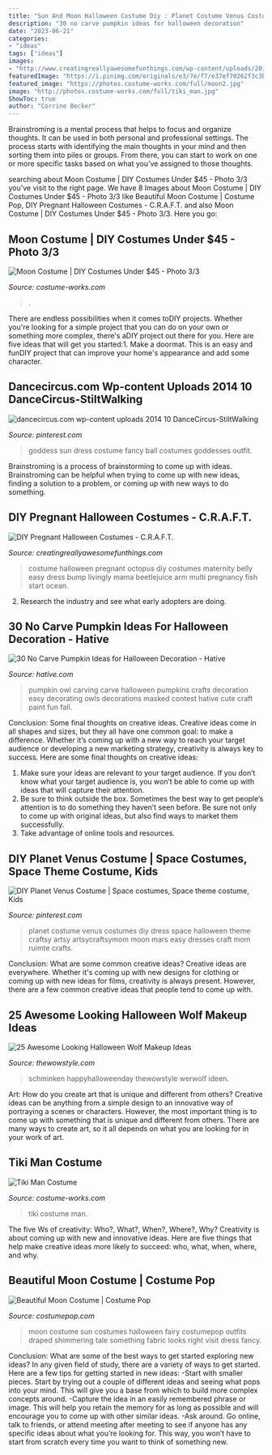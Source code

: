 ```yaml
---
title: "Sun And Moon Halloween Costume Diy : Planet Costume Venus Costumes Diy Dress Space Halloween Theme Craftsy Artsy Artsycraftsymom Moon Mars Easy Dresses Craft Mom Ruimte Crafts"
description: "30 no carve pumpkin ideas for halloween decoration"
date: "2023-06-21"
categories:
- "ideas"
tags: ["ideas"]
images:
- "http://www.creatingreallyawesomefunthings.com/wp-content/uploads/2015/09/OctopusBellysm_1430.jpg"
featuredImage: "https://i.pinimg.com/originals/e3/7e/f7/e37ef70262f3c3bd8f533b8302752176.jpg"
featured_image: "https://photos.costume-works.com/full/moon2.jpg"
image: "http://photos.costume-works.com/full/tiki_man.jpg"
ShowToc: true
author: "Corrine Becker"
---
```



Brainstroming is a mental process that helps to focus and organize thoughts. It can be used in both personal and professional settings. The process starts with identifying the main thoughts in your mind and then sorting them into piles or groups. From there, you can start to work on one or more specific tasks based on what you’ve assigned to those thoughts.

	

		
searching about Moon Costume | DIY Costumes Under $45 - Photo 3/3 you've visit to the right page. We have 8 Images about Moon Costume | DIY Costumes Under $45 - Photo 3/3 like Beautiful Moon Costume | Costume Pop, DIY Pregnant Halloween Costumes - C.R.A.F.T. and also Moon Costume | DIY Costumes Under $45 - Photo 3/3. Here you go:
		
    
## Moon Costume | DIY Costumes Under $45 - Photo 3/3

<img loading=lazy src="https://photos.costume-works.com/full/moon2.jpg" onerror="this.onerror=null;this.src='https://tse3.mm.bing.net/th?id=OIP.32dLkTZX09iULtGWZxLCPgHaLH&amp;pid=15.1';" alt="Moon Costume | DIY Costumes Under $45 - Photo 3/3">

_Source: costume-works.com_

>. 

	

There are endless possibilities when it comes toDIY projects. Whether you're looking for a simple project that you can do on your own or something more complex, there's aDIY project out there for you. Here are five ideas that will get you started:1. Make a doormat. This is an easy and funDIY project that can improve your home's appearance and add some character.

    
## Dancecircus.com Wp-content Uploads 2014 10 DanceCircus-StiltWalking

<img loading=lazy src="https://i.pinimg.com/736x/3f/8f/8d/3f8f8dfcc307dbeb3e0643bde86af553--cuba-goddesses.jpg" onerror="this.onerror=null;this.src='https://tse1.mm.bing.net/th?id=OIP.XULeA9k4gJxja5RL-kNzewHaLH&amp;pid=15.1';" alt="dancecircus.com wp-content uploads 2014 10 DanceCircus-StiltWalking">

_Source: pinterest.com_

>goddess sun dress costume fancy ball costumes goddesses outfit. 

	

Brainstroming is a process of brainstorming to come up with ideas. Brainstroming can be helpful when trying to come up with new ideas, finding a solution to a problem, or coming up with new ways to do something.

    
## DIY Pregnant Halloween Costumes - C.R.A.F.T.

<img loading=lazy src="http://www.creatingreallyawesomefunthings.com/wp-content/uploads/2015/09/OctopusBellysm_1430.jpg" onerror="this.onerror=null;this.src='https://tse3.mm.bing.net/th?id=OIP.EFbdRdgXRwn-wJJ_1Pzr0AHaLK&amp;pid=15.1';" alt="DIY Pregnant Halloween Costumes - C.R.A.F.T.">

_Source: creatingreallyawesomefunthings.com_

>costume halloween pregnant octopus diy costumes maternity belly easy dress bump livingly mama beetlejuice arm multi pregnancy fish start ocean. 

	

2. Research the industry and see what early adopters are doing.

    
## 30 No Carve Pumpkin Ideas For Halloween Decoration - Hative

<img loading=lazy src="https://hative.com/wp-content/uploads/2014/10/no-carve-pumpkin-ideas/22-masked-owl-pumpkin.jpg" onerror="this.onerror=null;this.src='https://tse1.mm.bing.net/th?id=OIP.fdypsW8rwiI8Q7EEmqbg8gHaHa&amp;pid=15.1';" alt="30 No Carve Pumpkin Ideas for Halloween Decoration - Hative">

_Source: hative.com_

>pumpkin owl carving carve halloween pumpkins crafts decoration easy decorating owls decorations masked contest hative cute craft paint fun fall. 

	

Conclusion: Some final thoughts on creative ideas.
Creative ideas come in all shapes and sizes, but they all have one common goal: to make a difference. Whether it’s coming up with a new way to reach your target audience or developing a new marketing strategy, creativity is always key to success. Here are some final thoughts on creative ideas: 
1. Make sure your ideas are relevant to your target audience. If you don’t know what your target audience is, you won’t be able to come up with ideas that will capture their attention. 
2. Be sure to think outside the box. Sometimes the best way to get people’s attention is to do something they haven’t seen before. Be sure not only to come up with original ideas, but also find ways to market them successfully. 
3. Take advantage of online tools and resources.

    
## DIY Planet Venus Costume | Space Costumes, Space Theme Costume, Kids

<img loading=lazy src="https://i.pinimg.com/originals/e3/7e/f7/e37ef70262f3c3bd8f533b8302752176.jpg" onerror="this.onerror=null;this.src='https://tse2.mm.bing.net/th?id=OIP.xO_9Osx7AFaJU_EMmWUUkgAAAA&amp;pid=15.1';" alt="DIY Planet Venus Costume | Space costumes, Space theme costume, Kids">

_Source: pinterest.com_

>planet costume venus costumes diy dress space halloween theme craftsy artsy artsycraftsymom moon mars easy dresses craft mom ruimte crafts. 

	

Conclusion: What are some common creative ideas?
Creative ideas are everywhere. Whether it's coming up with new designs for clothing or coming up with new ideas for films, creativity is always present. However, there are a few common creative ideas that people tend to come up with.

    
## 25 Awesome Looking Halloween Wolf Makeup Ideas

<img loading=lazy src="https://www.thewowstyle.com/wp-content/uploads/2016/08/Werewolf-makeup-inspiration.jpg" onerror="this.onerror=null;this.src='https://tse2.mm.bing.net/th?id=OIP.pafhhXgcISAP7_SBajtBewHaKb&amp;pid=15.1';" alt="25 Awesome Looking Halloween Wolf Makeup Ideas">

_Source: thewowstyle.com_

>schminken happyhalloweenday thewowstyle werwolf ideen. 

	

Art: How do you create art that is unique and different from others?
Creative ideas can be anything from a simple design to an innovative way of portraying a scenes or characters. However, the most important thing is to come up with something that is unique and different from others. There are many ways to create art, so it all depends on what you are looking for in your work of art.

    
## Tiki Man Costume

<img loading=lazy src="http://photos.costume-works.com/full/tiki_man.jpg" onerror="this.onerror=null;this.src='https://tse3.mm.bing.net/th?id=OIP.KpMp38uPckV3VNmhzvq_vwHaJ3&amp;pid=15.1';" alt="Tiki Man Costume">

_Source: costume-works.com_

>tiki costume man. 

	

The five Ws of creativity: Who?, What?, When?, Where?, Why?
Creativity is about coming up with new and innovative ideas. Here are five things that help make creative ideas more likely to succeed: who, what, when, where, and why.

    
## Beautiful Moon Costume | Costume Pop

<img loading=lazy src="http://costumepop.com/wp-content/uploads/2009/08/Beautiful-Moon-Costume.jpg" onerror="this.onerror=null;this.src='https://tse2.mm.bing.net/th?id=OIP.nEWxJSbkXwcartbhISNqIgHaLH&amp;pid=15.1';" alt="Beautiful Moon Costume | Costume Pop">

_Source: costumepop.com_

>moon costume sun costumes halloween fairy costumepop outfits draped shimmering tale something fabric looks right visit dress fancy. 

	

Conclusion: What are some of the best ways to get started exploring new ideas?
In any given field of study, there are a variety of ways to get started. Here are a few tips for getting started in new ideas: 
-Start with smaller pieces. Start by trying out a couple of different ideas and seeing what pops into your mind. This will give you a base from which to build more complex concepts around. 
-Capture the idea in an easily remembered phrase or image. This will help you retain the memory for as long as possible and will encourage you to come up with other similar ideas. 
-Ask around. Go online, talk to friends, or attend meeting after meeting to see if anyone has any specific ideas about what you’re looking for. This way, you won’t have to start from scratch every time you want to think of something new.

